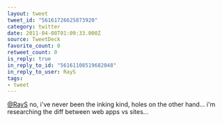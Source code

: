 ```yaml
---
layout: tweet
tweet_id: "56161726625873920"
category: twitter
date: 2011-04-08T01:09:33.000Z
source: TweetDeck
favorite_count: 0
retweet_count: 0
is_reply: true
in_reply_to_id: "56161108519682048"
in_reply_to_user: RayS
tags:
- tweet
---
```


[@RayS](https://twitter.com/@RayS) no, i've never been the inking kind, holes on the other hand... i'm researching the diff between web apps vs sites...
